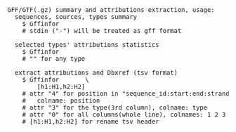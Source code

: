 <pre>
GFF/GTF(.gz) summary and attributions extraction, usage:
  sequences, sources, types summary
    $ Gffinfor  <gff|gtf>
    # stdin ("-") will be treated as gff format

  selected types' attributions statistics
    $ Gffinfor  <gff|gtf>  <type1,type2...>
    # "" for any type

  extract attributions and Dbxref (tsv format)
    $ Gffinfor  <gff|gtf>  <type1,type2...>  <attr1,attr2,dbxref1...> \
        [h1:H1,h2:H2]
    # attr "4" for position in "sequence_id:start:end:strand" format, 
    #   colname: position
    # attr "3" for the type(3rd column), colname: type
    # attr "0" for all columns(whole line), colnames: 1 2 3 4 5 6 7 8 9
    # [h1:H1,h2:H2] for rename tsv header
    
</pre>
